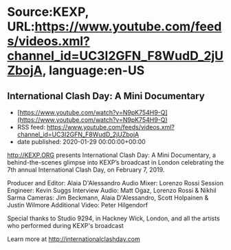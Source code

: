 # Source:KEXP, URL:https://www.youtube.com/feeds/videos.xml?channel_id=UC3I2GFN_F8WudD_2jUZbojA, language:en-US

## International Clash Day: A Mini Documentary
 - [https://www.youtube.com/watch?v=N9pK754H9-Q](https://www.youtube.com/watch?v=N9pK754H9-Q)
 - RSS feed: https://www.youtube.com/feeds/videos.xml?channel_id=UC3I2GFN_F8WudD_2jUZbojA
 - date published: 2020-01-29 00:00:00+00:00

http://KEXP.ORG presents International Clash Day: A Mini Documentary, a behind-the-scenes glimpse into KEXP’s broadcast in London celebrating the 7th annual International Clash Day, on February 7, 2019.

Producer and Editor: Alaia D'Alessandro 
Audio Mixer: Lorenzo Rossi
Session Engineer: Kevin Suggs
Interview Audio: Matt Ogaz, Lorenzo Rossi & Nikhil Sarma
Cameras: Jim Beckmann, Alaia D'Alessandro, Scott Holpainen & Justin Wilmore
Additional Video: Peter Hilgendorf

Special thanks to Studio 9294, in Hackney Wick, London, and all the artists who performed during KEXP's broadcast

Learn more at http://internationalclashday.com


